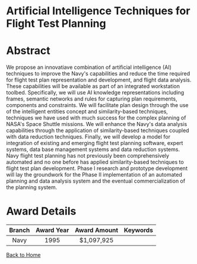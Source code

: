 
Artificial Intelligence Techniques for Flight Test Planning
===========================================================

# Abstract


We propose an innovatiave combination of artificial intelligence (AI) techniques to improve the Navy's capabilities and reduce the time required for flight test plan representation and development, and flight data analysis. These capabilities will be available as part of an integrated workstation toolbed. Specifically, we will use AI knowledge representations including frames, semantic networks and rules for capturing plan requirements, components and constraints. We will facilitate plan design through the use of the intelligent entities concept and similarity-based techniques, techniques we have used with much success for the complex planning of NASA's Space Shuttle missions. We will enhance the Navy's data analysis capabilities through the application of similarity-based techniques coupled with data reduction techniques. Finally, we will develop a model for integration of existing and emerging flight test planning software, expert systems, data base management systems and data reduction systems. Navy flight test planning has not previously been comprehensively automated and no one before has applied similarity-based techniques to flight test plan development. Phase I research and prototype development will lay the groundwork for the Phase II implementation of an automated planning and data analysis system and the eventual commercialization of the planning system.  

# Award Details

|Branch|Award Year|Award Amount|Keywords|
| :---: | :---: | :---: | :---: |
|Navy|1995|$1,097,925||
  
  


[Back to Home](https://github.com/chrischow/dod_sbir_awards/CC/#828)